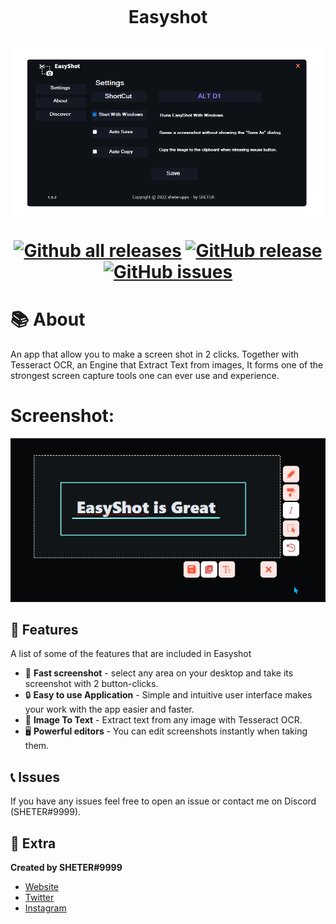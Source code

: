 <h1 align="center">
    <br>
    <p>Easyshot</p>
<img src="./ScreenShot(13).png">
    
[![Github all releases](https://img.shields.io/github/downloads/SHETER0/EasyShot/Total.svg?style=for-the-badge)](https://GitHub.com/SHETER0/EasyShot/releases/) [![GitHub release](https://img.shields.io/github/release/SHETER0/EasyShot.svg?style=for-the-badge)](https://GitHub.com/SHETER0/EasyShot/releases/) [![GitHub issues](https://img.shields.io/github/issues/SHETER0/EasyShot.svg?style=for-the-badge)](https://GitHub.com/SHETER0/EasyShot/issues/) 


</h1>

# 📚 About
An app that allow you to make a screen shot in 2 clicks. Together with Tesseract OCR, an Engine that Extract Text from images, It forms one of the strongest screen capture tools one can ever use and experience.

# Screenshot:
<img src="./ScreenShot(11).png">


## 🧰 Features
A list of some of the features that are included in Easyshot
* 🔐 **Fast screenshot** - select any area on your desktop and take its screenshot with 2 button-clicks.
* 🔒 **Easy to use Application** - Simple and intuitive user interface makes your work with the app easier and faster.
* 💎 **Image To Text** - Extract text from any image with Tesseract OCR.
* 🖥️ **Powerful editors** - You can edit screenshots instantly when taking them.


## 📞 Issues
If you have any issues feel free to open an issue or contact me on Discord (SHETER#9999).

## 🧲 Extra
__Created by SHETER#9999__
* [Website](https://sheterapps.com)
* [Twitter](https://twitter.com/SHETER9)
* [Instagram](https://www.instagram.com/sheter0/)
</br>
